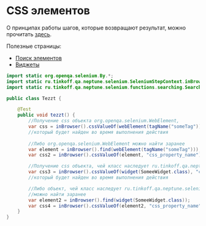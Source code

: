# CSS элементов

О принципах работы шагов, которые возвращают результат, можно
прочитать [здесь](./../../../core.api/doc/rus/IDEA.MD#Шаги,-которые-возвращают-результат).

Полезные страницы:

- [Поиск элементов](ELEMENTS_SEARCHING.MD)
- [Виджеты](./WIDGET.MD)

```java
import static org.openqa.selenium.By.*;
import static ru.tinkoff.qa.neptune.selenium.SeleniumStepContext.inBrowser;
import static ru.tinkoff.qa.neptune.selenium.functions.searching.SearchSupplier.*;

public class Tezzt {

    @Test
    public void tezzt() {
        //Получение css объекта org.openqa.selenium.WebElement,
        var css = inBrowser().cssValueOf(webElement(tagName("someTag")), "css_property_name");
        //который будет найден во время выполнения действия
        
        //Либо org.openqa.selenium.WebElement можно найти заранее
        var element = inBrowser().find(webElement(tagName("someTag")));
        var css2 = inBrowser().cssValueOf(element, "css_property_name"); //и получить css в нужный момент

        //Получение css объекта, чей класс наследует ru.tinkoff.qa.neptune.selenium.api.widget.Widget,
        var css3 = inBrowser().cssValueOf(widget(SomeeWidget.class), "css_property_name");
        //который будет найден во время выполнения действия

        //Либо объект, чей класс наследует ru.tinkoff.qa.neptune.selenium.api.widget.Widget,
        //можно найти заранее
        var element2 = inBrowser().find(widget(SomeeWidget.class));
        var css4 = inBrowser().cssValueOf(element2, "css_property_name"); //и получить css в нужный момент
    }
}
```